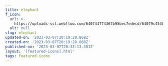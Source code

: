 ```yaml
---
title: elephant
f_icon:
  url: >-
    https://uploads-ssl.webflow.com/640744774367b95bec7edecd/64079c453b8b55bbad36c04b_icon-elephant.svg
  alt: null
slug: elephant
updated-on: '2023-03-07T20:19:20.868Z'
created-on: '2023-03-07T20:19:20.868Z'
published-on: '2023-03-07T20:32:13.301Z'
layout: '[featured-icons].html'
tags: featured-icons
---
```



